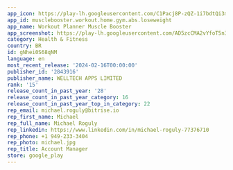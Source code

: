 ```yaml
---
app_icon: https://play-lh.googleusercontent.com/C1Pacj8P-zQZ-1i7bdtQi3mx4dzOHny92iFYAutGKm5lBIG4QSgWta3Y-Fg9xY2Vz-g
app_id: musclebooster.workout.home.gym.abs.loseweight
app_name: Workout Planner Muscle Booster
app_screenshot: https://play-lh.googleusercontent.com/AD5zcCMA2vYfoT5n35TAyFXs1B9WixeoKNv8x44iUQy2f6jTi7MYBZ0h-nKaYDDGLOo
category: Health & Fitness
country: BR
id: gNhei0S68qNM
language: en
most_recent_release: '2024-02-16T00:00:00'
publisher_id: '2843916'
publisher_name: WELLTECH APPS LIMITED
rank: '15'
release_count_in_past_year: '28'
release_count_in_past_year_category: 16
release_count_in_past_year_top_in_category: 22
rep_email: michael.roguly@bitrise.io
rep_first_name: Michael
rep_full_name: Michael Roguly
rep_linkedin: https://www.linkedin.com/in/michael-roguly-77376710
rep_phone: +1 949-233-3404
rep_photo: michael.jpg
rep_title: Account Manager
store: google_play
---
```


